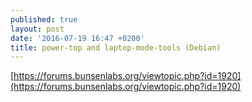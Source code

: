 ```yaml
---
published: true
layout: post
date: '2016-07-19 16:47 +0200'
title: power-top and laptop-mode-tools (Debian)
---
```

[https://forums.bunsenlabs.org/viewtopic.php?id=1920](https://forums.bunsenlabs.org/viewtopic.php?id=1920)


